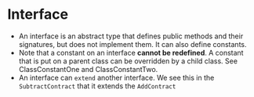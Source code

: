 # Interface

- An interface is an abstract type that defines public methods and their signatures, but does not implement them.  It can also define constants.
- Note that a constant on an interface **cannot be redefined**.  A constant that is put on a parent class can be overridden by a child class.   See ClassConstantOne and ClassConstantTwo.
- An interface can `extend` another interface.  We see this in the `SubtractContract` that it extends the `AddContract`
